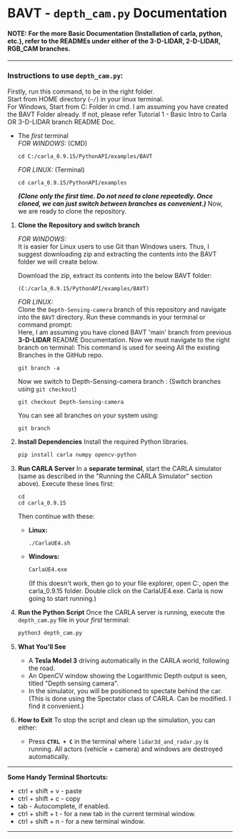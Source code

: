 # BAVT - `depth_cam.py` Documentation

#### NOTE: For the more Basic Documentation (Installation of carla, python, etc.), refer to the READMEs under either of the 3-D-LIDAR, 2-D-LIDAR, RGB_CAM branches.

---

### Instructions to use `depth_cam.py`:

Firstly, run this command, to be in the right folder.   
Start from HOME directory (```~/```) in your linux terminal.    
For Windows, Start from C: Folder in cmd. I am assuming you have created the BAVT Folder already. If not, please refer Tutorial 1 - Basic Intro to Carla OR 3-D-LIDAR branch README Doc.

* The *first* terminal   
  *FOR WINDOWS:* (CMD)     
  ```
  cd C:/carla_0.9.15/PythonAPI/examples/BAVT
  ```
  *FOR LINUX:* (Terminal)
  ```
  cd carla_0.9.15/PythonAPI/examples
  ```
  ***(Clone only the first time. Do not need to clone repeatedly. Once cloned, we can just switch between branches as convenient.)***
Now, we are ready to clone the repository.

1.  **Clone the Repository and switch branch**

    *FOR WINDOWS:*    
    It is easier for Linux users to use Git than Windows users. Thus, I suggest downloading zip and extracting the contents into the BAVT folder we will create below.                      
    
    Download the zip, extract its contents into the below BAVT folder:           
    ```
    (C:/carla_0.9.15/PythonAPI/examples/BAVT)
    ```
            
    *FOR LINUX:*   
    Clone the `Depth-Sensing-camera` branch of this repository and navigate into the `BAVT` directory. Run these commands in your terminal or command prompt:      
    Here, I am assuming you have cloned BAVT 'main' branch from previous **3-D-LIDAR** README Documentation.
    Now we must navigate to the right branch on terminal: This command is used for seeing All the existing Branches in the GitHub repo.
    ```
    git branch -a
    ```
    Now we switch to Depth-Sensing-camera branch : (Switch branches using ```git checkout```)
    ```
    git checkout Depth-Sensing-camera
    ```
    You can see all branches on your system using:
    ```
    git branch
    ```   

3.  **Install Dependencies**
    Install the required Python libraries.

    ```bash
    pip install carla numpy opencv-python
    ``` 

4.  **Run CARLA Server**
    In a **separate terminal**, start the CARLA simulator (same as described in the "Running the CARLA Simulator" section above).
    Execute these lines first:
    ```
    cd
    cd carla_0.9.15
    ```
    Then continue with these:   
      * **Linux:**
        ```bash
        ./CarlaUE4.sh
        ```
      * **Windows:**
        ```cmd
        CarlaUE4.exe
        ```
        (If this doesn't work, then go to your file explorer, open C:, open the carla_0.9.15 folder. Double click on the CarlaUE4.exe. Carla is now going to start running.)

6.  **Run the Python Script**
    Once the CARLA server is running, execute the `depth_cam.py` file in your *first* terminal: 

    ```bash
    python3 depth_cam.py
    ```

7.  **What You’ll See**

      * A **Tesla Model 3** driving automatically in the CARLA world, following the road.
      * An OpenCV window showing the Logarithmic Depth output is seen, titled "Depth sensing camera".
      * In the simulator, you will be positioned to spectate behind the car. (This is done using the Spectator class of CARLA. Can be modified. I find it convenient.)
  
     
6.  **How to Exit**
    To stop the script and clean up the simulation, you can either:

      * Press **`CTRL + C`** in the terminal where `lidar3d_and_radar.py` is running.
      All actors (vehicle + camera) and windows are destroyed automatically.

-----

**Some Handy Terminal Shortcuts:**
 - ctrl + shift + v - paste
 - ctrl + shift + c - copy
 - tab - Autocomplete, if enabled.
 - ctrl + shift + t - for a new tab in the current terminal window.
 - ctrl + shift + n - for a new terminal window.
               
-----
